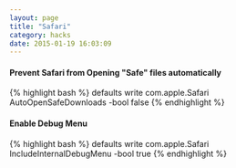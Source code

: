 ```yaml
---
layout: page
title: "Safari"
category: hacks
date: 2015-01-19 16:03:09
---
```


#### Prevent Safari from Opening "Safe" files automatically

{% highlight bash %}
defaults write com.apple.Safari AutoOpenSafeDownloads -bool false
{% endhighlight %}

#### Enable Debug Menu

{% highlight bash %}
defaults write com.apple.Safari IncludeInternalDebugMenu -bool true
{% endhighlight %}
